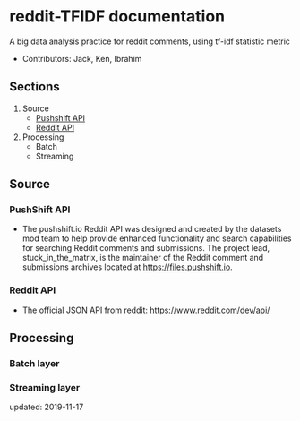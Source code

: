 # reddit-TFIDF documentation
A big data analysis practice for reddit comments, using tf-idf statistic metric
* Contributors: Jack, Ken, Ibrahim

## Sections
1. Source
      * [Pushshift API](#pushshift-api)
      * [Reddit API](#reddit-api)
2. Processing
      * Batch
      * Streaming
      
## Source
### PushShift API
- The pushshift.io Reddit API was designed and created by the datasets mod team to help provide enhanced functionality and search capabilities for searching Reddit comments and submissions. The project lead, stuck_in_the_matrix, is the maintainer of the Reddit comment and submissions archives located at https://files.pushshift.io.
### Reddit API
- The official JSON API from reddit: https://www.reddit.com/dev/api/

## Processing
### Batch layer
### Streaming layer
    
updated: 2019-11-17
